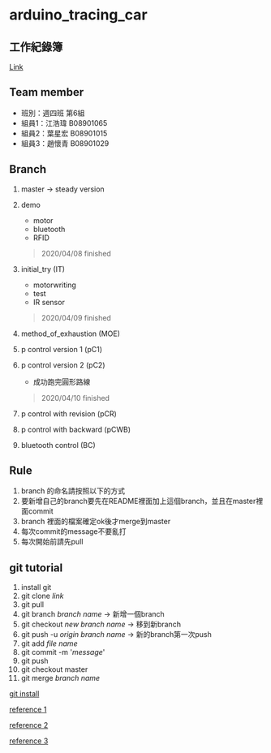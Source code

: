 # arduino_tracing_car

## 工作紀錄簿 

[Link](https://hackmd.io/@V1btMSjkRvKEsMbF1F9Cdg/Sk1B_CtII)  

## Team member

* 班別：週四班 第6組
* 組員1：江浩瑋 B08901065
* 組員2：葉星宏 B08901015
* 組員3：趙懷青 B08901029

## Branch

1. master -> steady version

2. demo
    * motor
    * bluetooth
    * RFID
    >  2020/04/08 finished

3. initial_try (IT)
    * motorwriting
    * test
    * IR sensor
    > 2020/04/09 finished

4. method_of_exhaustion (MOE)

5. p control version 1 (pC1)

6. p control version 2 (pC2)
    * 成功跑完圓形路線
    > 2020/04/10 finished

7. p control with revision (pCR)

8. p control with backward (pCWB)

9. bluetooth control (BC)

## Rule

1. branch 的命名請按照以下的方式
2. 要新增自己的branch要先在README裡面加上這個branch，並且在master裡面commit
3. branch 裡面的檔案確定ok後才merge到master
4. 每次commit的message不要亂打
5. 每次開始前請先pull

## git tutorial

1. install git
2. git clone *link*
3. git pull
4. git branch *branch name* -> 新增一個branch
5. git checkout *new branch name* -> 移到新branch
6. git push -u *origin* *branch name* -> 新的branch第一次push
7. git add *file name*
8. git commit -m '*message*'
9. git push
10. git checkout master
11. git merge *branch name*

[git install](https://git-scm.com/)

[reference 1](https://progressbar.tw/posts/1)

[reference 2](https://blog.techbridge.cc/2018/01/17/learning-programming-and-coding-with-python-git-and-github-tutorial/)

[reference 3](https://tw.alphacamp.co/blog/git-github-version-control-guide)

